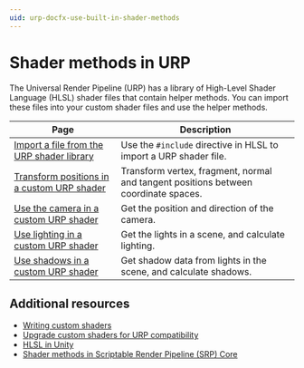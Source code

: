 ```yaml
---
uid: urp-docfx-use-built-in-shader-methods
---
```

# Shader methods in URP

The Universal Render Pipeline (URP) has a library of High-Level Shader Language (HLSL) shader files that contain helper methods. You can import these files into your custom shader files and use the helper methods.

|**Page**|**Description**|
|-|-|
|[Import a file from the URP shader library](use-built-in-shader-methods-import.md)|Use the `#include` directive in HLSL to import a URP shader file.|
|[Transform positions in a custom URP shader](use-built-in-shader-methods-transformations.md)|Transform vertex, fragment, normal and tangent positions between coordinate spaces.|
|[Use the camera in a custom URP shader](use-built-in-shader-methods-camera.md)|Get the position and direction of the camera.|
|[Use lighting in a custom URP shader](use-built-in-shader-methods-lighting.md)|Get the lights in a scene, and calculate lighting.|
|[Use shadows in a custom URP shader](use-built-in-shader-methods-shadows.md)|Get shadow data from lights in the scene, and calculate shadows.|

## Additional resources

- [Writing custom shaders](writing-custom-shaders-urp.md)
- [Upgrade custom shaders for URP compatibility](urp-shaders/birp-urp-custom-shader-upgrade-guide.md)
- [HLSL in Unity](https://docs.unity3d.com/Manual/SL-ShaderPrograms.html)
- [Shader methods in Scriptable Render Pipeline (SRP) Core](https://docs.unity3d.com/Packages/com.unity.render-pipelines.core@17.0/manual/built-in-shader-methods.html)

